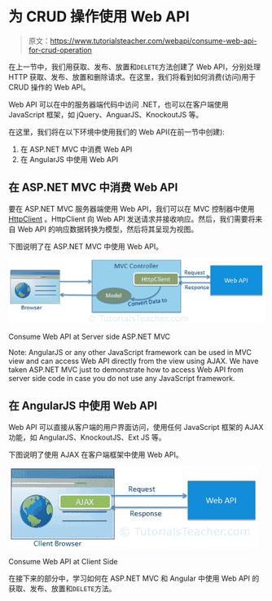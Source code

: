 # 为 CRUD 操作使用 Web API

> 原文：<https://www.tutorialsteacher.com/webapi/consume-web-api-for-crud-operation>

在上一节中，我们用获取、发布、放置和`DELETE`方法创建了 Web API，分别处理 HTTP 获取、发布、放置和删除请求。在这里，我们将看到如何消费(访问)用于 CRUD 操作的 Web API。

Web API 可以在中的服务器端代码中访问 .NET，也可以在客户端使用 JavaScript 框架，如 jQuery、AnguarJS、KnockoutJS 等。

在这里，我们将在以下环境中使用我们的 Web API(在前一节中创建):

1.  在 ASP.NET MVC 中消费 Web API
2.  在 AngularJS 中使用 Web API

## 在 ASP.NET MVC 中消费 Web API

要在 ASP.NET MVC 服务器端使用 Web API，我们可以在 MVC 控制器中使用 [HttpClient](/webapi/consuming-web-api-in-dotnet-using-httpclient) 。HttpClient 向 Web API 发送请求并接收响应。然后，我们需要将来自 Web API 的响应数据转换为模型，然后将其呈现为视图。

下图说明了在 ASP.NET MVC 中使用 Web API。

![](img/eddc058f063f4999ff6029e1d4955073.png)

Consume Web API at Server side ASP.NET MVC



Note: AngularJS or any other JavaScript framework can be used in MVC view and can access Web API directly from the view using AJAX. We have taken ASP.NET MVC just to demonstrate how to access Web API from server side code in case you do not use any JavaScript framework.

## 在 AngularJS 中使用 Web API

Web API 可以直接从客户端的用户界面访问，使用任何 JavaScript 框架的 AJAX 功能，如 AngularJS、KnockoutJS、Ext JS 等。

下图说明了使用 AJAX 在客户端框架中使用 Web API。

![](img/bdcaaa5704afcf8a89d787c72581d81f.png)

Consume Web API at Client Side



在接下来的部分中，学习如何在 ASP.NET MVC 和 Angular 中使用 Web API 的获取、发布、放置和`DELETE`方法。